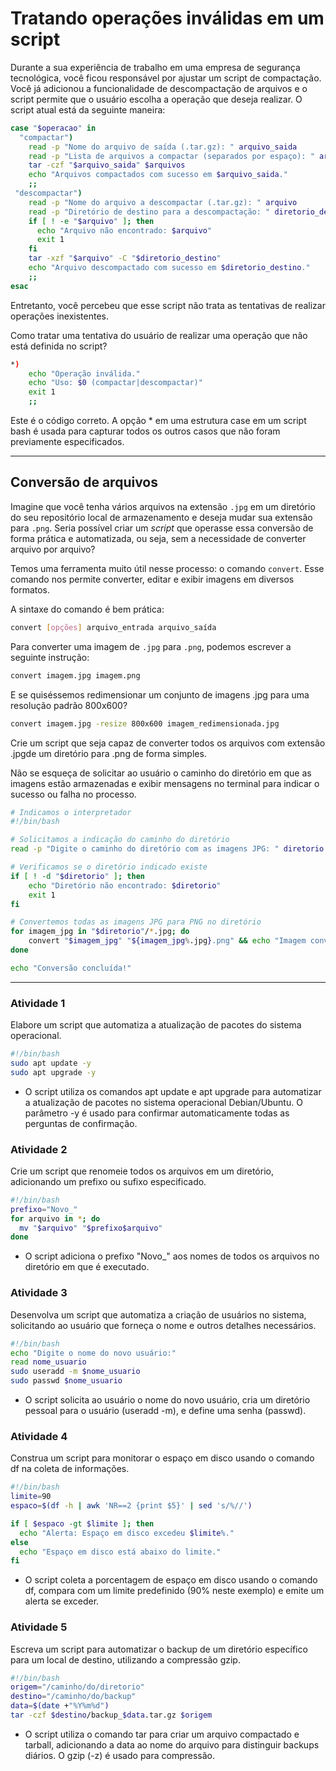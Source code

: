 # Tratando operações inválidas em um script

Durante a sua experiência de trabalho em uma empresa de segurança tecnológica, você ficou responsável por ajustar um script de compactação. Você já adicionou a funcionalidade de descompactação de arquivos e o script permite que o usuário escolha a operação que deseja realizar. O script atual está da seguinte maneira:
```bash
case "$operacao" in
  "compactar")
    read -p "Nome do arquivo de saída (.tar.gz): " arquivo_saida
    read -p "Lista de arquivos a compactar (separados por espaço): " arquivos
    tar -czf "$arquivo_saida" $arquivos
    echo "Arquivos compactados com sucesso em $arquivo_saida."
    ;;
 "descompactar")
    read -p "Nome do arquivo a descompactar (.tar.gz): " arquivo
    read -p "Diretório de destino para a descompactação: " diretorio_destino
    if [ ! -e "$arquivo" ]; then
      echo "Arquivo não encontrado: $arquivo"
      exit 1
    fi
    tar -xzf "$arquivo" -C "$diretorio_destino"
    echo "Arquivo descompactado com sucesso em $diretorio_destino."
    ;;
esac
````
Entretanto, você percebeu que esse script não trata as tentativas de realizar operações inexistentes.

Como tratar uma tentativa do usuário de realizar uma operação que não está definida no script?
```bash
*)
    echo "Operação inválida."
    echo "Uso: $0 (compactar|descompactar)"
    exit 1
    ;;
```

Este é o código correto. A opção * em uma estrutura case em um script bash é usada para capturar todos os outros casos que não foram previamente especificados.

------

## Conversão de arquivos

Imagine que você tenha vários arquivos na extensão `.jpg` em um diretório do seu repositório local de armazenamento e deseja mudar sua extensão para `.png`. Seria possível criar um *script* que operasse essa conversão de forma prática e automatizada, ou seja, sem a necessidade de converter arquivo por arquivo?

Temos uma ferramenta muito útil nesse processo: o comando `convert`. Esse comando nos permite converter, editar e exibir imagens em diversos formatos.

A sintaxe do comando é bem prática:

```bash
convert [opções] arquivo_entrada arquivo_saída
```
Para converter uma imagem de `.jpg` para `.png`, podemos escrever a seguinte instrução:

```bash
convert imagem.jpg imagem.png
```

E se quiséssemos redimensionar um conjunto de imagens .jpg para uma resolução padrão 800x600?
```bash
convert imagem.jpg -resize 800x600 imagem_redimensionada.jpg
```

Crie um script que seja capaz de converter todos os arquivos com extensão .jpgde um diretório para .png de forma simples.

Não se esqueça de solicitar ao usuário o caminho do diretório em que as imagens estão armazenadas e exibir mensagens no terminal para indicar o sucesso ou falha no processo.

```bash
# Indicamos o interpretador
#!/bin/bash

# Solicitamos a indicação do caminho do diretório
read -p "Digite o caminho do diretório com as imagens JPG: " diretorio

# Verificamos se o diretório indicado existe
if [ ! -d "$diretorio" ]; then
    echo "Diretório não encontrado: $diretorio"
    exit 1
fi

# Convertemos todas as imagens JPG para PNG no diretório
for imagem_jpg in "$diretorio"/*.jpg; do
    convert "$imagem_jpg" "${imagem_jpg%.jpg}.png" && echo "Imagem convertida: ${imagem_jpg%.jpg}.png" || echo "Falha na conversão: $imagem_jpg"
done

echo "Conversão concluída!"
```

---------

### Atividade 1
Elabore um script que automatiza a atualização de pacotes do sistema operacional.

```bash
#!/bin/bash
sudo apt update -y
sudo apt upgrade -y
```
- O script utiliza os comandos apt update e apt upgrade para automatizar a atualização de pacotes no sistema operacional Debian/Ubuntu. O parâmetro -y é usado para confirmar automaticamente todas as perguntas de confirmação.

### Atividade 2
Crie um script que renomeie todos os arquivos em um diretório, adicionando um prefixo ou sufixo especificado.
```bash
#!/bin/bash
prefixo="Novo_"
for arquivo in *; do
  mv "$arquivo" "$prefixo$arquivo"
done
```
- O script adiciona o prefixo "Novo_" aos nomes de todos os arquivos no diretório em que é executado.

### Atividade 3
Desenvolva um script que automatiza a criação de usuários no sistema, solicitando ao usuário que forneça o nome e outros detalhes necessários.
```bash
#!/bin/bash
echo "Digite o nome do novo usuário:"
read nome_usuario
sudo useradd -m $nome_usuario
sudo passwd $nome_usuario
```
- O script solicita ao usuário o nome do novo usuário, cria um diretório pessoal para o usuário (useradd -m), e define uma senha (passwd).

### Atividade 4
Construa um script para monitorar o espaço em disco usando o comando df na coleta de informações.
```bash
#!/bin/bash
limite=90
espaco=$(df -h | awk 'NR==2 {print $5}' | sed 's/%//')

if [ $espaco -gt $limite ]; then
  echo "Alerta: Espaço em disco excedeu $limite%."
else
  echo "Espaço em disco está abaixo do limite."
fi
```
- O script coleta a porcentagem de espaço em disco usando o comando df, compara com um limite predefinido (90% neste exemplo) e emite um alerta se exceder.

### Atividade 5
Escreva um script para automatizar o backup de um diretório específico para um local de destino, utilizando a compressão gzip.
```bash
#!/bin/bash
origem="/caminho/do/diretorio"
destino="/caminho/do/backup"
data=$(date +"%Y%m%d")
tar -czf $destino/backup_$data.tar.gz $origem
```
- O script utiliza o comando tar para criar um arquivo compactado e tarball, adicionando a data ao nome do arquivo para distinguir backups diários. O gzip (-z) é usado para compressão.

